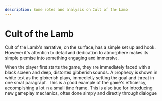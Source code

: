 ```yaml
---
description: Some notes and analysis on Cult of the Lamb
---
```


# Cult of the Lamb



Cult of the Lamb's narrative, on the surface, has a simple set up and hook. However it's attention to detail and dedication to atmosphere makes its simple premise into something engaging and immersive.&#x20;

When the player first starts the game, they are immediately faced with a black screen and deep, distorted gibberish sounds. A prophecy is shown in white text as the gibberish plays, immedietly setting the goal and threat in one small paragraph. This is a good example of the game's efficiency, accomplishing a lot in a small time frame. This is also true for introducing new gameplay mechanics, often done simply and directly through dialogue
